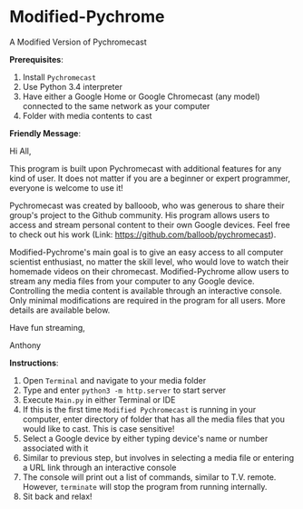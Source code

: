 # Modified-Pychrome
A Modified Version of Pychromecast

**Prerequisites**:

1. Install `Pychromecast`
2. Use Python 3.4 interpreter
3. Have either a Google Home or Google Chromecast (any model) connected to the same network as your computer
4. Folder with media contents to cast

**Friendly Message**:

Hi All,

This program is built upon Pychromecast with additional features for any kind of user. It does not matter if you are a beginner or expert programmer, everyone is welcome to use it! 

Pychromecast was created by ballooob, who was generous to share their group's project to the Github community. His program allows users to access and stream personal content to their own Google devices. Feel free to check out his work (Link: https://github.com/balloob/pychromecast). 

Modified-Pychrome's main goal is to give an easy access to all computer scientist enthusiast, no matter the skill level, who would love to watch their homemade videos on their chromecast. Modified-Pychrome allow users to stream any media files from your computer to any Google device. Controlling the media content is available through an interactive console. Only minimal modifications are required in the program for all users. More details are available below.

Have fun streaming,

Anthony

**Instructions**:

1. Open `Terminal` and navigate to your media folder
2. Type and enter `python3 -m http.server` to start server
3. Execute `Main.py` in either Terminal or IDE
4. If this is the first time `Modified Pychromecast` is running in your computer, enter directory of folder that has all the media files that you would like to cast. This is case sensitive!
5. Select a Google device by either typing device's name or number associated with it
6. Similar to previous step, but involves in selecting a media file or entering a URL link through an interactive console
7. The console will print out a list of commands, similar to T.V. remote. However, `terminate` will stop the program from running internally.
8. Sit back and relax!
